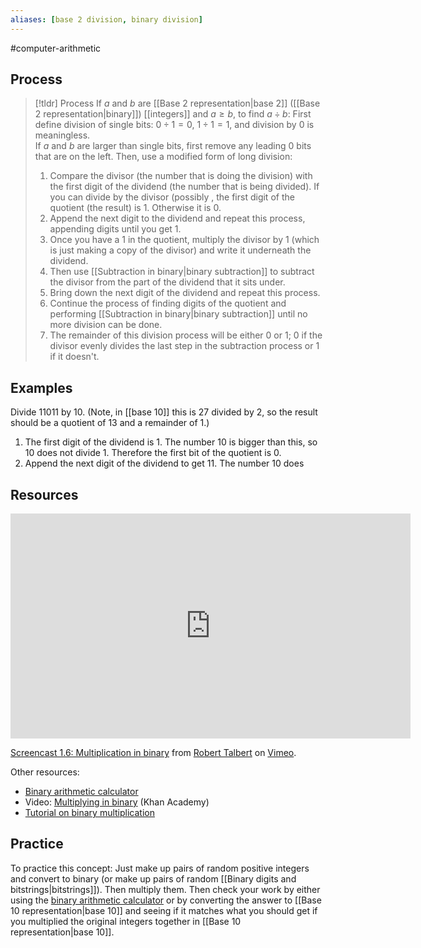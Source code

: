 ```yaml
---
aliases: [base 2 division, binary division]
--- 
```


#computer-arithmetic 

## Process 

> [!tldr] Process
>   If $a$ and $b$ are [[Base 2 representation|base 2]] ([[Base 2 representation|binary]]) [[integers]] and $a \geq b$, to find $a \div b$:
>   First define division of single bits: $0 \div 1 = 0$, $1 \div 1 = 1$, and division by $0$ is meaningless.  
>   If $a$ and $b$ are larger than single bits, first remove any leading $0$ bits that are on the left. Then, use a modified form of long division: 
> 1. Compare the divisor (the number that is doing the division) with the first digit of the dividend (the number that is being divided). If you can divide by the divisor (possibly , the first digit of the quotient (the result) is $1$. Otherwise it is $0$. 
> 2. Append the next digit to the dividend and repeat this process, appending digits until you get $1$. 
> 3. Once you have a $1$ in the quotient, multiply the divisor by $1$ (which is just making a copy of the divisor) and write it underneath the dividend. 
> 4. Then use [[Subtraction in binary|binary subtraction]] to subtract the divisor from the part of the dividend that it sits under. 
> 5. Bring down the next digit of the dividend and repeat this process. 
> 6. Continue the process of finding digits of the quotient and performing [[Subtraction in binary|binary subtraction]] until no more division can be done. 
> 7. The remainder of this division process will be either $0$ or $1$; $0$ if the divisor evenly divides the last step in the subtraction process or $1$ if it doesn't. 

## Examples 

Divide $11011$ by $10$. (Note, in [[base 10]] this is $27$ divided by $2$, so the result should be a quotient of $13$ and a remainder of $1$.)
1. The first digit of the dividend is $1$. The number $10$ is bigger than this, so $10$ does not divide $1$. Therefore the first bit of the quotient is $0$. 
2. Append the next digit of the dividend to get $11$. The number $10$ does 


## Resources 

<iframe src="https://player.vimeo.com/video/580457312?h=b1d9b0e518" width="640" height="360" frameborder="0" allow="autoplay; fullscreen; picture-in-picture" allowfullscreen></iframe>
<p><a href="https://vimeo.com/580457312">Screencast 1.6: Multiplication in binary</a> from <a href="https://vimeo.com/user132700952">Robert Talbert</a> on <a href="https://vimeo.com">Vimeo</a>.</p>

Other resources: 
- [Binary arithmetic calculator](https://www.calculator.net/binary-calculator.html)
- Video: [Multiplying in binary](https://www.khanacademy.org/math/algebra-home/alg-intro-to-algebra/algebra-alternate-number-bases/v/binary-multiplication) (Khan Academy)
- [Tutorial on binary multiplication](https://www.cuemath.com/numbers/binary-multiplication/)

## Practice 

To practice this concept: Just make up pairs of random positive integers and convert to binary (or make up pairs of random [[Binary digits and bitstrings|bitstrings]]). Then multiply them. Then check your work by either using the [binary arithmetic calculator](https://www.calculator.net/binary-calculator.html) or by converting the answer to [[Base 10 representation|base 10]] and seeing if it matches what you should get if you multiplied the original integers together in [[Base 10 representation|base 10]]. 